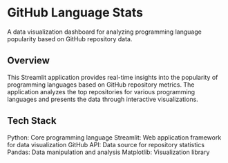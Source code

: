 # GitHub Language Stats

A data visualization dashboard for analyzing programming language popularity based on GitHub repository data.

## Overview
This Streamlit application provides real-time insights into the popularity of programming languages based on GitHub repository metrics. The application analyzes the top repositories for various programming languages and presents the data through interactive visualizations.


## Tech Stack
Python: Core programming language
Streamlit: Web application framework for data visualization
GitHub API: Data source for repository statistics
Pandas: Data manipulation and analysis
Matplotlib: Visualization library
